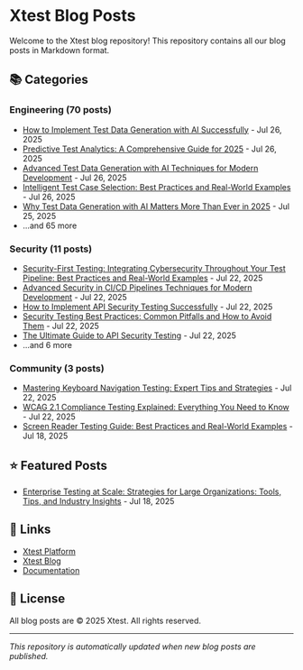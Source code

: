 # Xtest Blog Posts

Welcome to the Xtest blog repository! This repository contains all our blog posts in Markdown format.

## 📚 Categories

### Engineering (70 posts)

- [How to Implement Test Data Generation with AI Successfully](posts/2025/2025-07-26-how-to-implement-test-data-generation-with-ai-successfully.md) - Jul 26, 2025
- [Predictive Test Analytics: A Comprehensive Guide for 2025](posts/2025/2025-07-26-predictive-test-analytics-a-comprehensive-guide-for-2025.md) - Jul 26, 2025
- [Advanced Test Data Generation with AI Techniques for Modern Development](posts/2025/2025-07-26-advanced-test-data-generation-with-ai-techniques-for-modern-development.md) - Jul 26, 2025
- [Intelligent Test Case Selection: Best Practices and Real-World Examples](posts/2025/2025-07-26-intelligent-test-case-selection-best-practices-and-real-world-examples.md) - Jul 26, 2025
- [Why Test Data Generation with AI Matters More Than Ever in 2025](posts/2025/2025-07-25-why-test-data-generation-with-ai-matters-more-than-ever-in-2025.md) - Jul 25, 2025
- ...and 65 more

### Security (11 posts)

- [Security-First Testing: Integrating Cybersecurity Throughout Your Test Pipeline: Best Practices and Real-World Examples](posts/2025/2025-07-22-security-first-testing-integrating-cybersecurity-throughout-your-test-pipeline-best-practices-and-real-world-examples.md) - Jul 22, 2025
- [Advanced Security in CI/CD Pipelines Techniques for Modern Development](posts/2025/2025-07-22-advanced-security-in-cicd-pipelines-techniques-for-modern-development.md) - Jul 22, 2025
- [How to Implement API Security Testing Successfully](posts/2025/2025-07-22-how-to-implement-api-security-testing-successfully.md) - Jul 22, 2025
- [Security Testing Best Practices: Common Pitfalls and How to Avoid Them](posts/2025/2025-07-22-security-testing-best-practices-common-pitfalls-and-how-to-avoid-them.md) - Jul 22, 2025
- [The Ultimate Guide to API Security Testing](posts/2025/2025-07-22-the-ultimate-guide-to-api-security-testing.md) - Jul 22, 2025
- ...and 6 more

### Community (3 posts)

- [Mastering Keyboard Navigation Testing: Expert Tips and Strategies](posts/2025/2025-07-22-mastering-keyboard-navigation-testing-expert-tips-and-strategies.md) - Jul 22, 2025
- [WCAG 2.1 Compliance Testing Explained: Everything You Need to Know](posts/2025/2025-07-22-wcag-21-compliance-testing-explained-everything-you-need-to-know.md) - Jul 22, 2025
- [Screen Reader Testing Guide: Best Practices and Real-World Examples](posts/2025/2025-07-18-screen-reader-testing-guide-best-practices-and-real-world-examples.md) - Jul 18, 2025

## ⭐ Featured Posts

- [Enterprise Testing at Scale: Strategies for Large Organizations: Tools, Tips, and Industry Insights](posts/2025/2025-07-18-enterprise-testing-at-scale-strategies-for-large-organizations-tools-tips-and-industry-insights.md) - Jul 18, 2025

## 🔗 Links

- [Xtest Platform](https://xtest.io)
- [Xtest Blog](https://xtest.io/blog)
- [Documentation](https://xtest.io/docs)

## 📝 License

All blog posts are © 2025 Xtest. All rights reserved.

---

*This repository is automatically updated when new blog posts are published.*
